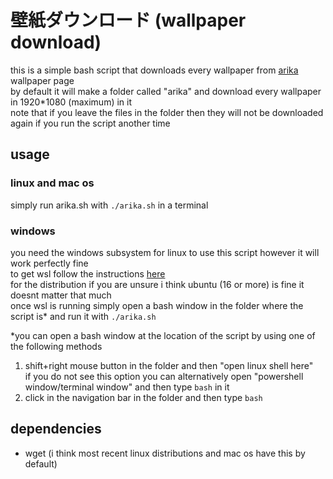 # 壁紙ダウンロード (wallpaper download)
this is a simple bash script that downloads every wallpaper from [arika](http://www.arika.co.jp/index.html) wallpaper page  
by default it will make a folder called "arika" and download every wallpaper in 1920\*1080 (maximum) in it  
note that if you leave the files in the folder then they will not be downloaded again if you run the script another time  

## usage
### linux and mac os  
simply run arika.sh with `./arika.sh` in a terminal  

### windows
you need the windows subsystem for linux to use this script however it will work perfectly fine  
to get wsl follow the instructions [here](https://docs.microsoft.com/en-us/windows/wsl/install-win10)  
for the distribution if you are unsure i think ubuntu (16 or more) is fine it doesnt matter that much  
once wsl is running simply open a bash window in the folder where the script is* and run it with `./arika.sh`  

\*you can open a bash window at the location of the script by using one of the following methods
1. shift+right mouse button in the folder and then "open linux shell here"  
if you do not see this option you can alternatively open "powershell window/terminal window" and then type `bash` in it
2. click in the navigation bar in the folder and then type `bash`  

## dependencies
+ wget (i think most recent linux distributions and mac os have this by default)
